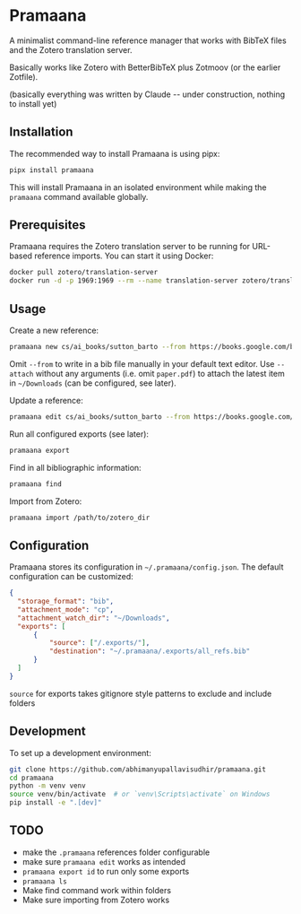# Pramaana

A minimalist command-line reference manager that works with BibTeX files and the Zotero translation server.

Basically works like Zotero with BetterBibTeX plus Zotmoov (or the earlier Zotfile).

(basically everything was written by Claude -- under construction, nothing to install yet)

## Installation

The recommended way to install Pramaana is using pipx:

```bash
pipx install pramaana
```

This will install Pramaana in an isolated environment while making the `pramaana` command available globally.

## Prerequisites

Pramaana requires the Zotero translation server to be running for URL-based reference imports. You can start it using Docker:

```bash
docker pull zotero/translation-server
docker run -d -p 1969:1969 --rm --name translation-server zotero/translation-server
```

## Usage

Create a new reference:
```bash
pramaana new cs/ai_books/sutton_barto --from https://books.google.com/books?id=GDvW4MNMQ2wC --attach paper.pdf
```

Omit `--from` to write in a bib file manually in your default text editor. Use `--attach` without any arguments (i.e. omit `paper.pdf`) to attach the latest item in `~/Downloads` (can be configured, see later).

Update a reference:

```bash
pramaana edit cs/ai_books/sutton_barto --from https://books.google.com/books?id=GDvW4MNMQ2wC --attach paper.pdf
```

Run all configured exports (see later):

```bash
pramaana export
```

Find in all bibliographic information:

```bash
pramaana find
```

Import from Zotero:

```bash
pramaana import /path/to/zotero_dir
```

## Configuration

Pramaana stores its configuration in `~/.pramaana/config.json`. The default configuration can be customized:

```json
{
  "storage_format": "bib",
  "attachment_mode": "cp",
  "attachment_watch_dir": "~/Downloads",
  "exports": [
      {
          "source": ["/.exports/"],
          "destination": "~/.pramaana/.exports/all_refs.bib"
      }
  ]
}
```

`source` for exports takes gitignore style patterns to exclude and include folders 

## Development

To set up a development environment:

```bash
git clone https://github.com/abhimanyupallavisudhir/pramaana.git
cd pramaana
python -m venv venv
source venv/bin/activate  # or `venv\Scripts\activate` on Windows
pip install -e ".[dev]"
```

## TODO

- make the `.pramaana` references folder configurable
- make sure `pramaana edit` works as intended
- `pramaana export id` to run only some exports
- `pramaana ls`
- Make find command work within folders
- Make sure importing from Zotero works